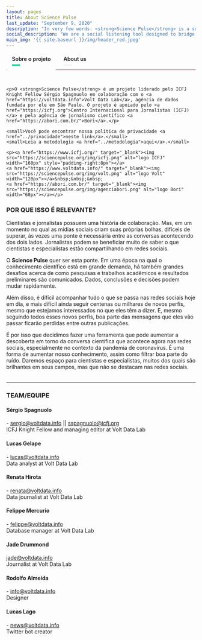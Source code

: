 ```yaml
---
layout: pages
title: About Science Pulse
last_update: "September 9, 2020"
description: "In very few words: <strong>Science Pulse</strong> is a social listening tool designed to bridge the gap between journalists and scientists within social media platforms. The main goal is to help journalists find trending scientific content."
social_description: "We are a social listening tool designed to bridge the gap between journalists and scientists on social media."
main_img: '{{ site.baseurl }}/img/header_red.jpeg'
---
```


<div class="tabset">
  <!-- Tab 1 -->
  <input type="radio" name="tabset" id="tab1" aria-controls="pt" checked>
  <label for="tab1">Sobre o projeto</label>
  <!-- Tab 2 -->
  <input type="radio" name="tabset" id="tab2" aria-controls="en">
  <label for="tab2">About us</label>

  <div class="tab-panels">
    <section id="marzen" class="tab-panel">


    <p>O <strong>Science Pulse</strong> é um projeto liderado pelo ICFJ Knight Fellow Sérgio Spagnuolo em colaboração com o <a href="https://voltdata.info">Volt Data Lab</a>, agência de dados fundada por ele em São Paulo. O projeto é apoiado pelo <a href="https://icfj.org">Centro Internacional para Jornalistas (ICFJ)</a> e pela agência de jornalismo científico <a href="https://abori.com.br/">Bori</a>.</p>

    <small>Você pode encontrar nossa política de privacidade <a href="../privacidade">neste link</a>.</small>
    <small>Leia a metodologia <a href="../metodologia">aqui</a>.</small>

    <p><a href="https://www.icfj.org/" target="_blank"><img src="https://sciencepulse.org/img/icfj.png" alt="logo ICFJ" width="160px" style="padding-right:8px"></a>
    <a href="https://www.voltdata.info/" target="_blank"><img src="https://sciencepulse.org/img/volt.png" alt="logo Volt" width="120px"></a>&nbsp;&nbsp;&nbsp;
    <a href="https://abori.com.br/" target="_blank"><img src="https://sciencepulse.org/img/agenciabori.png" alt="logo Bori" width="60px"></a></p>

<h3>POR QUE ISSO É RELEVANTE?</h3>
<p>Cientistas e jornalistas possuem uma história de colaboração. Mas, em um momento no qual as mídias sociais criam suas próprias bolhas, difíceis de superar, às vezes uma ponte é necessária entre as conversas acontecendo dos dois lados. Jornalistas podem se beneficiar muito de saber o que cientistas e especialistas estão compartilhando em redes sociais.</p>
<p>O <strong>Science Pulse</strong> quer ser esta ponte. Em uma época na qual o conhecimento científico está em grande demanda, há também grandes desafios acerca de como pesquisas e trabalhos acadêmicos e resultados preliminares são comunicados. Dados, conclusões e decisões podem mudar rapidamente.</p>
<p>Além disso, é difícil acompanhar tudo o que se passa nas redes sociais hoje em dia, e mais difícil ainda seguir centenas ou milhares de novos perfis, mesmo que estejamos interessados no que eles têm a dizer. E, mesmo seguindo todos esses novos perfis, boa parte das mensagens que eles vão passar ficarão perdidas entre outras publicações.</p>
<p>É por isso que decidimos fazer uma ferramenta que pode aumentar a descoberta em torno da conversa científica que acontece agora nas redes sociais, especialmente no contexto da pandemia de coronavírus. É uma forma de aumentar nosso conhecimento, assim como filtrar boa parte do ruído. Daremos espaço para cientistas e especialistas, muitos dos quais são brilhantes em seus campos, mas que não se destacam nas redes sociais. </p>


  </section>
    <section id="rauchbier" class="tab-panel">
      <p><strong>Science Pulse</strong> is a project led by ICFJ Knight Fellow Sérgio Spagnuolo in collaboration with <a href="https://voltdata.info">Volt Data Lab</a>, a data-driven news agency he founded in Sao Paulo, Brazil. It is supported by the <a href="https://icfj.org">International Center for Journalists (ICFJ)</a> and by the Brazilian science journalism agency <a href="https://abori.com.br/">Bori</a>.</p>

      <small>You can find our privacy policy and license <a href="../privacy">in this link</a>.</small>
      <small>Read about the methodology <a href="../methodology">here</a>.</small>

      <p><a href="https://www.icfj.org/" target="_blank"><img src="https://sciencepulse.org/img/icfj.png" alt="logo ICFJ" width="160px" style="padding-right:8px"></a>
      <a href="https://www.voltdata.info/" target="_blank"><img src="https://sciencepulse.org/img/volt.png" alt="logo Volt" width="120px"></a>&nbsp;&nbsp;&nbsp;
      <a href="https://abori.com.br/" target="_blank"><img src="https://sciencepulse.org/img/agenciabori.png" alt="logo Bori" width="60px"></a></p>

      <h3 id="why-is-this-relevant-">WHY IS THIS RELEVANT?</h3>
      <p>Scientists and journalists have a longstanding record of collaboration. But, as social media creates its own hard-to burst bubbles, sometimes a bridge is necessary to bring awareness about each other&#39;s conversations. Journalists can benefit a lot from knowing what scientists and experts are sharing on social media.</p>
      <p>The <strong>Science Pulse</strong> wants to be that bridge. In a time where scientific knowledge is in great demand, there are also great challenges around the way academic papers and preliminary conclusions are communicated. Data, conclusions and decisions can change fast.</p>
      <p>It is hard to keep up with all social media has to offer nowadays, and even harder to follow hundreds of new people, even if you are interested in what they have to say. And even if you do follow them, some messages will be buried amongst hundreds of other posts and trending topics.</p>
      <p>That is why we decided to make a tool to increase the discovery around the scientific conversation on social media, especially regarding the coronavirus pandemic. It is a way to increase knowledge but also leave some noise out of social media. We will give room for people that are brilliant in their fields, but might not have thousands of followers to engage.</p>
    </section>
  </div>

</div>

<hr>

### TEAM/EQUIPE

#### Sérgio Spagnuolo
[<i class="fa fa-twitter wow bounceIn" data-wow-delay=".1s"></i>](https://twitter.com/sergiospagnuolo) - [sergio@voltdata.info](mailto:sergio@voltdata.info) || [sspagnuolo@icfj.org](mailto:sspagnuolo@icfj.org)<br>
ICFJ Knight Fellow and managing editor at Volt Data Lab

#### Lucas Gelape
[<i class="fa fa-twitter wow bounceIn" data-wow-delay=".1s"></i>](https://twitter.com/lgelape) - [lucas@voltdata.info](mailto:lucas@voltdata.info)<br>
Data analyst at Volt Data Lab

#### Renata Hirota
[<i class="fa fa-twitter wow bounceIn" data-wow-delay=".1s"></i>](https://twitter.com/renata_mh) - [renata@voltdata.info](mailto:renata@voltdata.info)<br>
Data journalist at Volt Data Lab

#### Felippe Mercurio
[<i class="fa fa-twitter wow bounceIn" data-wow-delay=".1s"></i>](https://twitter.com/ztock) - [felippe@voltdata.info](mailto:felippe@voltdata.info)<br>
Database manager at Volt Data Lab

#### Jade Drummond
[jade@voltdata.info](mailto:jade@voltdata.info)<br>
Journalist at Volt Data Lab

#### Rodolfo Almeida
[<i class="fa fa-twitter wow bounceIn" data-wow-delay=".1s"></i>](https://twitter.com/rodolfoalmd) - [info@voltdata.info](mailto:info@voltdata.info)<br>
Designer

#### Lucas Lago
[<i class="fa fa-twitter wow bounceIn" data-wow-delay=".1s"></i>](https://twitter.com/lucaslago) - [news@voltdata.info](mailto:news@voltdata.info)<br>
Twitter bot creator


<style>
.tabset > input[type="radio"] {
  position: absolute;
  left: -200vw;
}

.tabset .tab-panel {
  display: none;
}

.tabset > input:first-child:checked ~ .tab-panels > .tab-panel:first-child,
.tabset > input:nth-child(3):checked ~ .tab-panels > .tab-panel:nth-child(2),
.tabset > input:nth-child(5):checked ~ .tab-panels > .tab-panel:nth-child(3),
.tabset > input:nth-child(7):checked ~ .tab-panels > .tab-panel:nth-child(4),
.tabset > input:nth-child(9):checked ~ .tab-panels > .tab-panel:nth-child(5),
.tabset > input:nth-child(11):checked ~ .tab-panels > .tab-panel:nth-child(6) {
  display: block;
}

.tabset > label {
  position: relative;
  display: inline-block;
  padding: 5px 15px 20px;
  border: 0px solid transparent;
  border-bottom: 0;
  cursor: pointer;
  border-radius: 3px;
  font-weight: 600;
}

.tabset > label::after {
  content: "";
  position: absolute;
  left: 15px;
  bottom: 10px;
  width: 22px;
  height: 4px;
  background: #f4f4f4;
}

.tabset > label:hover,
.tabset > input:focus + label {
  color: #1cd999;
}

.tabset > label:hover::after,
.tabset > input:focus + label::after,
.tabset > input:checked + label::after {
  background: #1cd999;
}

.tabset > input:checked + label {
  border-color: #000;
  border-bottom: 1px solid #fff;
  margin-bottom: -1px;
}

.tab-panel {
  padding: 30px 0 5px;
  border-top: 1px solid #d91c5c;
}
</style>
